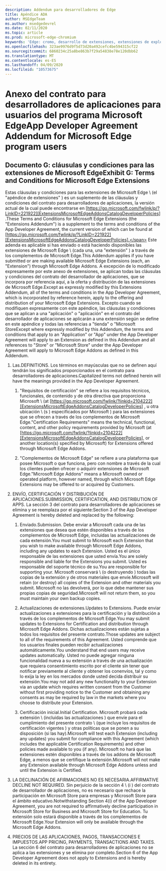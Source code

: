 ```yaml
---
description: Addendum para desarrolladores de Edge
title: Apéndice ADA
author: MSEdgeTeam
ms.author: msedgedevrel
ms.date: 02/11/2020
ms.topic: article
ms.prod: microsoft-edge-chromium
keywords: 'Edge: cromo, desarrollo de extensiones, extensiones de explorador, complementos, centro de Partners, desarrollador'
ms.openlocfilehash: 323ae9976d9f5d73d20a492cefc4be594315cf22
ms.sourcegitcommit: 6860234c25a8be863b7f29a54838e78e120dbb62
ms.translationtype: MT
ms.contentlocale: es-ES
ms.lasthandoff: 04/09/2020
ms.locfileid: "10573675"
---
```

# <span data-ttu-id="65961-104">Anexo del contrato para desarrolladores de aplicaciones para usuarios del programa Microsoft Edge</span><span class="sxs-lookup"><span data-stu-id="65961-104">App Developer Agreement Addendum for Microsoft Edge program users</span></span>  

## <span data-ttu-id="65961-105">Documento G: cláusulas y condiciones para las extensiones de Microsoft Edge</span><span class="sxs-lookup"><span data-stu-id="65961-105">Exhibit G: Terms and Conditions for Microsoft Edge Extensions</span></span>  

<span data-ttu-id="65961-106">Estas cláusulas y condiciones para las extensiones de Microsoft Edge \ (el "apéndice de extensiones" \) es un suplemento de las cláusulas y condiciones del contrato para desarrolladores de aplicaciones, la versión actual de la cual puede encontrarse en [https://go.microsoft.com/fwlink/p/?LinkID=221922][ExtensionsMicrosoftEdgeAddonsCatalogDeveloperPolicies] .</span><span class="sxs-lookup"><span data-stu-id="65961-106">These Terms and Conditions for Microsoft Edge Extensions \(the "Extensions Addendum"\) is a supplement to the terms and conditions of the App Developer Agreement, the current version of which can be found at [https://go.microsoft.com/fwlink/p/?LinkID=221922][ExtensionsMicrosoftEdgeAddonsCatalogDeveloperPolicies].</span></span>  <span data-ttu-id="65961-107">Este adenda es aplicable si has enviado o está haciendo disponibles las extensiones de Microsoft Edge \ (cada una, una "extensión" \) a través de los complementos de Microsoft Edge.</span><span class="sxs-lookup"><span data-stu-id="65961-107">This Addendum applies if you have submitted or are making available Microsoft Edge Extensions \(each, an "Extension"\) through Microsoft Edge Addons.</span></span>  <span data-ttu-id="65961-108">A excepción de lo modificado expresamente por este anexo de extensiones, se aplican todas las cláusulas y condiciones del contrato del desarrollador de aplicaciones, que se incorpora por referencia aquí, a la oferta y distribución de las extensiones de Microsoft Edge.</span><span class="sxs-lookup"><span data-stu-id="65961-108">Except as expressly modified by this Extensions Addendum, all of the terms and conditions in the App Developer Agreement, which is incorporated by reference herein, apply to the offering and distribution of your Microsoft Edge Extensions.</span></span>  <span data-ttu-id="65961-109">Excepto cuando se modifiquen expresamente con este apéndice, las cláusulas y condiciones que se aplican a una "aplicación" o "aplicación" en el contrato del desarrollador de aplicaciones se aplicarán a una extensión según se define en este apéndice y todas las referencias a "tienda" o "Microsoft Store</span><span class="sxs-lookup"><span data-stu-id="65961-109">Except where expressly modified by this Addendum, the terms and conditions that apply to an "Application" or "App" under the App Developer Agreement will apply to an Extension as defined in this Addendum and all references to "Store" or "Microsoft Store" under the App Developer Agreement will apply to Microsoft Edge Addons as defined in this Addendum.</span></span>  

1.  <span data-ttu-id="65961-110">Las.</span><span class="sxs-lookup"><span data-stu-id="65961-110">DEFINITIONS.</span></span>  <span data-ttu-id="65961-111">Los términos en mayúsculas que no se definen aquí tendrán los significados proporcionados en el contrato para desarrolladores de aplicaciones.</span><span class="sxs-lookup"><span data-stu-id="65961-111">Capitalized terms not defined herein will have the meanings provided in the App Developer Agreement.</span></span>  

    1.  <span data-ttu-id="65961-112">"Requisitos de certificación" se refiere a los requisitos técnicos, funcionales, de contenido y de otra directiva que proporciona Microsoft \ (at [https://go.microsoft.com/fwlink/?linkid=2104222][ExtensionsMicrosoftEdgeAddonsCatalogDeveloperPolicies] , u otra ubicación \ (s \) especificados por Microsoft \) para las extensiones que se ofrecen a través de los complementos de Microsoft Edge.</span><span class="sxs-lookup"><span data-stu-id="65961-112">"Certification Requirements" means the technical, functional, content, and other policy requirements provided by Microsoft \(at [https://go.microsoft.com/fwlink/?linkid=2104222][ExtensionsMicrosoftEdgeAddonsCatalogDeveloperPolicies], or another location\(s\) specified by Microsoft\) for Extensions offered through Microsoft Edge Addons.</span></span>  

    1.  <span data-ttu-id="65961-113">"Complementos de Microsoft Edge" se refiere a una plataforma que posee Microsoft o que funciona, pero con nombre a través de la cual los clientes pueden ofrecer o adquirir extensiones de Microsoft Edge.</span><span class="sxs-lookup"><span data-stu-id="65961-113">"Microsoft Edge Addons" means a Microsoft owned or operated platform, however named, through which Microsoft Edge Extensions may be offered to or acquired by Customers.</span></span>

1.  <span data-ttu-id="65961-114">ENVÍO, CERTIFICACIÓN Y DISTRIBUCIÓN DE APLICACIONES.</span><span class="sxs-lookup"><span data-stu-id="65961-114">SUBMISSION, CERTIFICATION, AND DISTRIBUTION OF APPS.</span></span>  <span data-ttu-id="65961-115">La sección 3 del contrato para desarrolladores de aplicaciones se elimina y se reemplaza por el siguiente:</span><span class="sxs-lookup"><span data-stu-id="65961-115">Section 3 of the App Developer Agreement is hereby deleted and replaced by the following:</span></span>  

    1.  <span data-ttu-id="65961-116">Enviado.</span><span class="sxs-lookup"><span data-stu-id="65961-116">Submission.</span></span>  <span data-ttu-id="65961-117">Debe enviar a Microsoft cada una de las extensiones que desea que estén disponibles a través de los complementos de Microsoft Edge, incluidas las actualizaciones de cada extensión.</span><span class="sxs-lookup"><span data-stu-id="65961-117">You must submit to Microsoft each Extension that you wish to make available through Microsoft Edge Addons, including any updates to each Extension.</span></span>  <span data-ttu-id="65961-118">Usted es el único responsable de las extensiones que usted envía.</span><span class="sxs-lookup"><span data-stu-id="65961-118">You are solely responsible and liable for the Extensions you submit.</span></span>  <span data-ttu-id="65961-119">Usted es responsable del soporte técnico de su.</span><span class="sxs-lookup"><span data-stu-id="65961-119">You are responsible for supporting your.</span></span>  <span data-ttu-id="65961-120">Microsoft conservará \ (o destruyendo \) todas las copias de la extensión y de otros materiales que envíe.</span><span class="sxs-lookup"><span data-stu-id="65961-120">Microsoft will retain \(or destroy\) all copies of the Extension and other materials you submit.</span></span>  <span data-ttu-id="65961-121">Microsoft no las devolverá, por lo que debe mantener sus propias copias de seguridad.</span><span class="sxs-lookup"><span data-stu-id="65961-121">Microsoft will not return them, so you must maintain your own backup copies.</span></span>  

    1.  <span data-ttu-id="65961-122">Actualizaciones de extensiones.</span><span class="sxs-lookup"><span data-stu-id="65961-122">Updates to Extensions.</span></span>  <span data-ttu-id="65961-123">Puede enviar actualizaciones a extensiones para la certificación y la distribución a través de los complementos de Microsoft Edge.</span><span class="sxs-lookup"><span data-stu-id="65961-123">You may submit updates to Extensions for Certification and distribution through Microsoft Edge Addons.</span></span>  <span data-ttu-id="65961-124">Dichas actualizaciones están sujetas a todos los requisitos del presente contrato.</span><span class="sxs-lookup"><span data-stu-id="65961-124">Those updates are subject to all of the requirements of this Agreement.</span></span>  <span data-ttu-id="65961-125">Usted comprende que los usuarios finales pueden recibir actualizaciones automáticamente.</span><span class="sxs-lookup"><span data-stu-id="65961-125">You understand that end users may receive updates automatically.</span></span>  <span data-ttu-id="65961-126">Usted no puede agregar ninguna funcionalidad nueva a su extensión a través de una actualización que requiera consentimiento escrito por el cliente sin tener que notificar previamente al cliente y obtener los conenvíos, tal y como lo exija la ley en los mercados donde usted decida distribuir su extensión.</span><span class="sxs-lookup"><span data-stu-id="65961-126">You may not add any new functionality to your Extension via an update which requires written consent from the Customer without first providing notice to the Customer and obtaining any consents as may be required by law in the markets where you choose to distribute your Extension.</span></span>  

    1.  <span data-ttu-id="65961-127">Certificación inicial.</span><span class="sxs-lookup"><span data-stu-id="65961-127">Initial Certification.</span></span>  <span data-ttu-id="65961-128">Microsoft probará cada extensión \ (incluidas las actualizaciones \) que envíe para el cumplimiento del presente contrato \ (que incluye los requisitos de certificación vigentes \) y otras políticas que se ponen a su disposición (si las hay).</span><span class="sxs-lookup"><span data-stu-id="65961-128">Microsoft will test each Extension \(including any updates\) you submit for compliance with this Agreement \(which includes the applicable Certification Requirements\) and other policies made available to you \(if any\).</span></span>  <span data-ttu-id="65961-129">Microsoft no hará que las extensiones estén disponibles a través de los addons de Microsoft Edge, a menos que se certifique la extensión.</span><span class="sxs-lookup"><span data-stu-id="65961-129">Microsoft will not make any Extension available through Microsoft Edge Addons unless and until the Extension is Certified.</span></span>  

1.  <span data-ttu-id="65961-130">LA DECLINACIÓN DE AFIRMACIONES NO ES NECESARIA.</span><span class="sxs-lookup"><span data-stu-id="65961-130">AFFIRMATIVE DECLINE NOT REQUIRED.</span></span>  <span data-ttu-id="65961-131">Sin perjuicio de la sección 4 \ (i \) del contrato de desarrollador de aplicaciones, no es necesario que rechace la participación en Microsoft Store para empresas y Microsoft Store para el ámbito educativo.</span><span class="sxs-lookup"><span data-stu-id="65961-131">Notwithstanding Section 4\(i\) of the App Developer Agreement, you are not required to affirmatively decline participation in Microsoft Store for Business and Microsoft Store for Education.</span></span>  <span data-ttu-id="65961-132">Tu extensión solo estará disponible a través de los complementos de Microsoft Edge.</span><span class="sxs-lookup"><span data-stu-id="65961-132">Your Extension will only be available through the Microsoft Edge Addons.</span></span>  

1.  <span data-ttu-id="65961-133">PRECIOS DE LAS APLICACIONES, PAGOS, TRANSACCIONES E IMPUESTOS.</span><span class="sxs-lookup"><span data-stu-id="65961-133">APP PRICING, PAYMENTS, TRANSACTIONS AND TAXES.</span></span>  <span data-ttu-id="65961-134">La sección 6 del contrato para desarrolladores de aplicaciones no se aplica a las extensiones y se elimina por completo.</span><span class="sxs-lookup"><span data-stu-id="65961-134">Section 6 of the App Developer Agreement does not apply to Extensions and is hereby deleted in its entirety.</span></span>  

<!-- image links  -->  

<!-- links -->  

[ExtensionsMicrosoftEdgeAddonsCatalogDeveloperPolicies]: developer-policies.md "Directivas para desarrolladores de catálogos de Microsoft Edge addons"  
